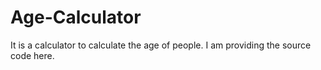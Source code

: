 # Age-Calculator
It is a calculator to calculate the age of people. I am providing the source code here.
